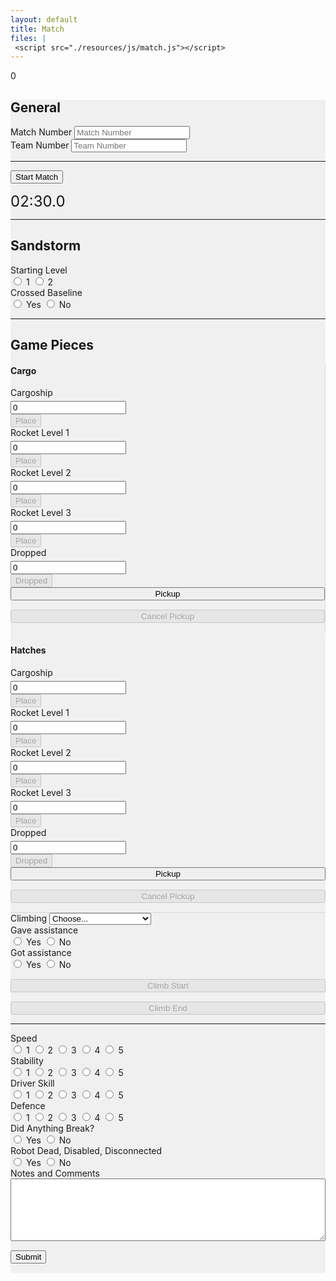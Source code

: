 ```yaml
---
layout: default
title: Match
files: |
 <script src="./resources/js/match.js"></script>
---
```

<div id='spinner'></div>
<div id='status'>0</div>
<div id='page' class="container-fluid" style="background-color: #f0f0f0; margin-bottom: 15px">
    <form>
        <div class="row">
            <div class="col">
                <h2>General</h2>
            </div>
        </div>
        <div class="row">
            <div class="col">
                <label class="mr-sm-2" for="matchNumber">Match Number</label>
                <input id="matchNumber" maxlength="3" onkeypress='return event.charCode >= 48 && event.charCode <= 57'
                    autocomplete="off" type="tel" class="form-control" placeholder="Match Number">
            </div>
            <div class="col">
                <label class="mr-sm-2" for="teamNumber">Team Number</label>
                <input id="teamNumber" maxlength="4" onkeypress='return event.charCode >= 48 && event.charCode <= 57'
                    autocomplete="off" type="tel" class="form-control" placeholder="Team Number">
            </div>
        </div>
        <hr />
        <div class="d-flex flex-row">
            <div style="margin-right: 15px">
                <button type="button" id="startMatch" class="btn btn-primary">Start Match</button>
            </div>
            <div>
                <p style="margin-bottom: 0px"><span style="font-size: 24px;" id="timeMinutes">02</span><span style="font-size: 24px;">:</span><span
                        style="font-size: 24px;" id="timeSeconds">30</span><span style="font-size: 24px;">.</span><span
                        style="font-size: 24px;" id="timeTenths">0</span></p>
            </div>
        </div>
        <hr />
        <div class="row">
            <div class="col-md">
                <h2>Sandstorm</h2>
            </div>
        </div>
        <div class="row">
            <div class="col-6">
                <label class="mr-sm-2" style="display: block" for="startingLevel">Starting Level</label>
                <div id="startingLevel" class="btn-group btn-group-toggle" data-toggle="buttons">
                    <label id="startingLevel1" class="btn btn-secondary">
                        <input type="radio" value="1" name="startingLevel" id="startingLevel1" autocomplete="off">
                        1
                    </label>
                    <label id="startingLevel2" class="btn btn-secondary">
                        <input type="radio" value="2" name="startingLevel" id="startingLevel2" autocomplete="off">
                        2
                    </label>
                </div>
            </div>
            <div class="col-6">
                <label class="mr-sm-2" style="display: block" for="startingLevel">Crossed Baseline</label>
                <div id="crossedBaseline" class="btn-group btn-group-toggle" data-toggle="buttons">
                    <label id="crossedBaselineYes" class="btn btn-secondary">
                        <input type="radio" value="1" name="crossedBaseline" id="crossedBaselineYes" autocomplete="off">
                        Yes
                    </label>
                    <label id="crossedBaselineNo" class="btn btn-secondary">
                        <input type="radio" value="0" name="crossedBaseline" id="crossedBaselineNo" autocomplete="off">
                        No
                    </label>
                </div>
            </div>
        </div>
        <hr />
        <div class="row">
            <div class="col">
                <h2>Game Pieces</h2>
            </div>
        </div>
        <div class="row" style="border-bottom: 1px solid; border-color: rgba(0, 0, 0, 0.1)">
            <div class="col-6" style="border-right: 1px solid; border-color: rgba(0, 0, 0, 0.1)">
                <div class="row">
                    <div class="col-12">
                        <h4>Cargo</h4>
                    </div>
                </div>
                <div class="row">
                    <div class="col-lg-3 col-md-4 col-sm-6 col-6">
                        <div class="row">
                            <div class="col">
                                <label style="margin-bottom: 0px" for="cargoshipCargo">Cargoship</label>
                            </div>
                        </div>
                        <div class="row" style="margin-top:5px">
                            <div class="col">
                                <div class="input-group mb-3">
                                    <input id="cargoshipCargo" maxlength="2" onkeypress='return event.charCode >= 48 && event.charCode <= 57'
                                        autocomplete="off" type="tel" class="form-control" value="0">
                                    <div class="input-group-append">
                                        <button id='cargoshipCargoPlace' class="btn btn-primary" type="button" disabled="true">Place</button>
                                    </div>
                                </div>
                            </div>
                        </div>
                    </div>
                    <div class="col-lg-3 col-md-4 col-sm-6 col-6">
                        <div class="row">
                            <div class="col">
                                <label style="margin-bottom: 0px" for="rocket1Cargo">Rocket Level 1</label>
                            </div>
                        </div>
                        <div class="row" style="margin-top:5px">
                            <div class="col">
                                <div class="input-group mb-3">
                                    <input id="rocket1Cargo" maxlength="2" onkeypress='return event.charCode >= 48 && event.charCode <= 57'
                                        autocomplete="off" type="tel" class="form-control" value="0">
                                    <div class="input-group-append">
                                        <button id='rocket1CargoPlace' class="btn btn-primary" type="button" disabled="true">Place</button>
                                    </div>
                                </div>
                            </div>
                        </div>
                    </div>
                    <div class="col-lg-3 col-md-4 col-sm-6 col-6">
                        <div class="row">
                            <div class="col">
                                <label style="margin-bottom: 0px" for="rocket2Cargo">Rocket Level 2</label>
                            </div>
                        </div>
                        <div class="row" style="margin-top:5px">
                            <div class="col">
                                <div class="input-group mb-3">
                                    <input id="rocket2Cargo" maxlength="2" onkeypress='return event.charCode >= 48 && event.charCode <= 57'
                                        autocomplete="off" type="tel" class="form-control" value="0">
                                    <div class="input-group-append">
                                        <button id='rocket2CargoPlace' class="btn btn-primary" type="button" disabled="true">Place</button>
                                    </div>
                                </div>
                            </div>
                        </div>
                    </div>
                    <div class="col-lg-3 col-md-4 col-sm-6 col-6">
                        <div class="row">
                            <div class="col">
                                <label style="margin-bottom: 0px" for="rocket3Cargo">Rocket Level 3</label>
                            </div>
                        </div>
                        <div class="row" style="margin-top:5px">
                            <div class="col">
                                <div class="input-group mb-3">
                                    <input id="rocket3Cargo" maxlength="2" onkeypress='return event.charCode >= 48 && event.charCode <= 57'
                                        autocomplete="off" type="tel" class="form-control" value="0">
                                    <div class="input-group-append">
                                        <button id='rocket3CargoPlace' class="btn btn-primary" type="button" disabled="true">Place</button>
                                    </div>
                                </div>
                            </div>
                        </div>
                    </div>
                    <div class="col-lg-4 col-md-5 col-sm-7 col-7">
                        <div class="row">
                            <div class="col">
                                <label style="margin-bottom: 0px" for="droppedCargo">Dropped</label>
                            </div>
                        </div>
                        <div class="row" style="margin-top:5px">
                            <div class="col">
                                <div class="input-group mb-3">
                                    <input id="droppedCargo" maxlength="2" onkeypress='return event.charCode >= 48 && event.charCode <= 57'
                                        autocomplete="off" type="tel" class="form-control" value="0">
                                    <div class="input-group-append">
                                        <button id='cargoDropped' class="btn btn-primary" type="button" disabled="true">Dropped</button>
                                    </div>
                                </div>
                            </div>
                        </div>
                    </div>
                </div>
                <div class="row">
                    <div class="col-12">
                        <button id='cargoPickup' class="btn btn-warning" type="button" style="width: 100%; margin-bottom: 15px">Pickup</button>
                    </div>
                </div>
                <div class="row">
                    <div class="col-12">
                        <button id='cancelCargoPickup' class="btn btn-danger" type="button" style="width: 100%; margin-bottom: 15px" disabled="true">Cancel Pickup</button>
                    </div>
                </div>
            </div>
            <div class="col-6">
                <div class="row">
                    <div class="col-12">
                        <h4>Hatches</h4>
                    </div>
                </div>
                <div class="row">
                    <div class="col-lg-3 col-md-4 col-sm-6 col-6">
                        <div class="row">
                            <div class="col">
                                <label style="margin-bottom: 0px" for="cargoshipHatch">Cargoship</label>
                            </div>
                        </div>
                        <div class="row" style="margin-top:5px">
                            <div class="col">
                                <div class="input-group mb-3">
                                    <input id="cargoshipHatch" maxlength="2" onkeypress='return event.charCode >= 48 && event.charCode <= 57'
                                        autocomplete="off" type="tel" class="form-control" value="0">
                                    <div class="input-group-append">
                                        <button id='cargoshipHatchPlace' class="btn btn-primary" type="button" disabled="true">Place</button>
                                    </div>
                                </div>
                            </div>
                        </div>
                    </div>
                    <div class="col-lg-3 col-md-4 col-sm-6 col-6">
                        <div class="row">
                            <div class="col">
                                <label style="margin-bottom: 0px" for="rocket1Hatch">Rocket Level 1</label>
                            </div>
                        </div>
                        <div class="row" style="margin-top:5px">
                            <div class="col">
                                <div class="input-group mb-3">
                                    <input id="rocket1Hatch" maxlength="2" onkeypress='return event.charCode >= 48 && event.charCode <= 57'
                                        autocomplete="off" type="tel" class="form-control" value="0">
                                    <div class="input-group-append">
                                        <button id='rocket1HatchPlace' class="btn btn-primary" type="button" disabled="true">Place</button>
                                    </div>
                                </div>
                            </div>
                        </div>
                    </div>
                    <div class="col-lg-3 col-md-4 col-sm-6 col-6">
                        <div class="row">
                            <div class="col">
                                <label style="margin-bottom: 0px" for="rocket2Hatch">Rocket Level 2</label>
                            </div>
                        </div>
                        <div class="row" style="margin-top:5px">
                            <div class="col">
                                <div class="input-group mb-3">
                                    <input id="rocket2Hatch" maxlength="2" onkeypress='return event.charCode >= 48 && event.charCode <= 57'
                                        autocomplete="off" type="tel" class="form-control" value="0">
                                    <div class="input-group-append">
                                        <button id='rocket2HatchPlace' class="btn btn-primary" type="button" disabled="true">Place</button>
                                    </div>
                                </div>
                            </div>
                        </div>
                    </div>
                    <div class="col-lg-3 col-md-4 col-sm-6 col-6">
                        <div class="row">
                            <div class="col">
                                <label style="margin-bottom: 0px" for="rocket3Hatch">Rocket Level 3</label>
                            </div>
                        </div>
                        <div class="row" style="margin-top:5px">
                            <div class="col">
                                <div class="input-group mb-3">
                                    <input id="rocket3Hatch" maxlength="2" onkeypress='return event.charCode >= 48 && event.charCode <= 57'
                                        autocomplete="off" type="tel" class="form-control" value="0">
                                    <div class="input-group-append">
                                        <button id='rocket3HatchPlace' class="btn btn-primary" type="button" disabled="true">Place</button>
                                    </div>
                                </div>
                            </div>
                        </div>
                    </div>
                    <div class="col-lg-4 col-md-5 col-sm-7 col-7">
                        <div class="row">
                            <div class="col">
                                <label style="margin-bottom: 0px" for="droppedHatch">Dropped</label>
                            </div>
                        </div>
                        <div class="row" style="margin-top:5px">
                            <div class="col">
                                <div class="input-group mb-3">
                                    <input id="droppedHatch" maxlength="2" onkeypress='return event.charCode >= 48 && event.charCode <= 57'
                                        autocomplete="off" type="tel" class="form-control" value="0">
                                    <div class="input-group-append">
                                        <button id='hatchDropped' class="btn btn-primary" type="button" disabled="true">Dropped</button>
                                    </div>
                                </div>
                            </div>
                        </div>
                    </div>
                </div>
                <div class="row">
                    <div class="col-12">
                        <button id='hatchPickup' class="btn btn-warning" type="button" style="width: 100%; margin-bottom: 15px">Pickup</button>
                    </div>
                </div>
                <div class="row">
                    <div class="col-12">
                        <button id='cancelHatchPickup' class="btn btn-danger" type="button" style="width: 100%; margin-bottom: 15px" disabled="true">Cancel Pickup</button>
                    </div>
                </div>
            </div>
        </div>
        <div class="row">
            <div class="col-6">
                <label class="mr-sm-2" for="climbingType">Climbing</label>
                <select class="custom-select mr-sm-2" id="climbingType">
                    <option selected>Choose...</option>
                    <option value="1">Level 1</option>
                    <option value="2">Level 2</option>
                    <option value="3">Level 3</option>
                    <option value="2-3">Level 3 through level 2</option>
                    <option value="0">None</option>
                    <option value="other">Other, describe in notes</option>
                </select>
            </div>
            <div class="col-3">
                <label class="mr-sm-2" style="display: block" for="gaveAssistance">Gave assistance</label>
                <div id="gaveAssistance" class="btn-group btn-group-toggle" data-toggle="buttons">
                    <label id="gaveAssistanceYes" class="btn btn-secondary">
                        <input type="radio" value="1" name="gaveAssistance" id="gaveAssistanceYes" autocomplete="off">
                        Yes
                    </label>
                    <label id="gaveAssistanceNo" class="btn btn-secondary">
                        <input type="radio" value="0" name="gaveAssistance" id="gaveAssistanceNo" autocomplete="off">
                        No
                    </label>
                </div>
            </div>
            <div class="col-3">
                <label class="mr-sm-2" style="display: block" for="gotAssistance">Got assistance</label>
                <div id="gotAssistance" class="btn-group btn-group-toggle" data-toggle="buttons">
                    <label id="gotAssistanceYes" class="btn btn-secondary">
                        <input type="radio" value="1" name="gotAssistance" id="gotAssistanceYes" autocomplete="off">
                        Yes
                    </label>
                    <label id="gotAssistanceNo" class="btn btn-secondary">
                        <input type="radio" value="0" name="gotAssistance" id="gotAssistanceNo" autocomplete="off">
                        No
                    </label>
                </div>
            </div>
        </div>
        <div class="row">
            <div class="col-md-6 col-sm-12">
                <button id='climbStart' class="btn btn-success" type="button" style="width: 100%; margin-top: 15px" disabled="true">Climb
                    Start</button>
            </div>
            <div class="col-md-6 col-sm-12">
                <button id='climbEnd' class="btn btn-danger" type="button" style="width: 100%; margin-top: 15px" disabled="true">Climb
                    End</button>
            </div>
        </div>
        <hr />
        <div class='row'>
            <div class="col-xl-3 col-lg-3 col-md-4 col-sm-4 col-6">
                <label class="mr-sm-2" style="display: block" for="speedRating">Speed</label>
                <div id="speedRating" class="btn-group btn-group-toggle" data-toggle="buttons">
                    <label id="speed1" class="btn btn-secondary">
                        <input type="radio" value="1" name="speedRating" id="speed1" autocomplete="off"> 1
                    </label>
                    <label id="speed2" class="btn btn-secondary">
                        <input type="radio" value="2" name="speedRating" id="speed2" autocomplete="off"> 2
                    </label>
                    <label id="speed3" class="btn btn-secondary">
                        <input type="radio" value="3" name="speedRating" id="speed3" autocomplete="off"> 3
                    </label>
                    <label id="speed4" class="btn btn-secondary">
                        <input type="radio" value="4" name="speedRating" id="speed4" autocomplete="off"> 4
                    </label>
                    <label id="speed5" class="btn btn-secondary">
                        <input type="radio" value="5" name="speedRating" id="speed5" autocomplete="off"> 5
                    </label>
                </div>
            </div>
            <div class="col-xl-3 col-lg-3 col-md-4 col-sm-4 col-6">
                <label class="mr-sm-2" style="display: block" for="stabilityRating">Stability</label>
                <div id="stabilityRating" class="btn-group btn-group-toggle" data-toggle="buttons">
                    <label id="stability1" class="btn btn-secondary">
                        <input type="radio" value="1" name="stabilityRating" id="stability1" autocomplete="off"> 1
                    </label>
                    <label id="stability2" class="btn btn-secondary">
                        <input type="radio" value="2" name="stabilityRating" id="stability2" autocomplete="off"> 2
                    </label>
                    <label id="stability3" class="btn btn-secondary">
                        <input type="radio" value="3" name="stabilityRating" id="stability3" autocomplete="off"> 3
                    </label>
                    <label id="stability4" class="btn btn-secondary">
                        <input type="radio" value="4" name="stabilityRating" id="stability4" autocomplete="off"> 4
                    </label>
                    <label id="stability5" class="btn btn-secondary">
                        <input type="radio" value="5" name="stabilityRating" id="stability5" autocomplete="off"> 5
                    </label>
                </div>
            </div>
            <div class="col-xl-3 col-lg-3 col-md-4 col-sm-4 col-6">
                <label class="mr-sm-2" style="display: block" for="skillRating">Driver Skill</label>
                <div id="skillRating" class="btn-group btn-group-toggle" data-toggle="buttons">
                    <label id="skill1" class="btn btn-secondary">
                        <input type="radio" value="1" name="skillRating" id="skill1" autocomplete="off"> 1
                    </label>
                    <label id="skill2" class="btn btn-secondary">
                        <input type="radio" value="2" name="skillRating" id="skill2" autocomplete="off"> 2
                    </label>
                    <label id="skill3" class="btn btn-secondary">
                        <input type="radio" value="3" name="skillRating" id="skill3" autocomplete="off"> 3
                    </label>
                    <label id="skill4" class="btn btn-secondary">
                        <input type="radio" value="4" name="skillRating" id="skill4" autocomplete="off"> 4
                    </label>
                    <label id="skill5" class="btn btn-secondary">
                        <input type="radio" value="5" name="skillRating" id="skill5" autocomplete="off"> 5
                    </label>
                </div>
            </div>
            <div class="col-xl-3 col-lg-3 col-md-4 col-sm-4 col-6">
                <label class="mr-sm-2" style="display: block" for="defenceRating">Defence</label>
                <div id="defenceRating" class="btn-group btn-group-toggle" data-toggle="buttons">
                    <label id="defence1" class="btn btn-secondary">
                        <input type="radio" value="1" name="defenceRating" id="defence1" autocomplete="off"> 1
                    </label>
                    <label id="defence2" class="btn btn-secondary">
                        <input type="radio" value="2" name="defenceRating" id="defence2" autocomplete="off"> 2
                    </label>
                    <label id="defence3" class="btn btn-secondary">
                        <input type="radio" value="3" name="defenceRating" id="defence3" autocomplete="off"> 3
                    </label>
                    <label id="defence4" class="btn btn-secondary">
                        <input type="radio" value="4" name="defenceRating" id="defence4" autocomplete="off"> 4
                    </label>
                    <label id="defence5" class="btn btn-secondary">
                        <input type="radio" value="5" name="defenceRating" id="defence5" autocomplete="off"> 5
                    </label>
                </div>
            </div>
        </div>
        <div class="row">
            <div class="col">
                <label class="mr-sm-2" style="display: block" for="anythingBreak">Did Anything Break?</label>
                <div id="anythingBreak" class="btn-group btn-group-toggle" data-toggle="buttons">
                    <label id="anythingBreakYes" class="btn btn-secondary">
                        <input type="radio" value="1" name="anythingBreak" id="anythingBreakYes" autocomplete="off">
                        Yes
                    </label>
                    <label id="anythingBreakNo" class="btn btn-secondary">
                        <input type="radio" value="0" name="anythingBreak" id="anythingBreakNo" autocomplete="off"> No
                    </label>
                </div>
            </div>
            <div class="col">
                <label class="mr-sm-2" style="display: block" for="robotDead">Robot Dead, Disabled, Disconnected</label>
                <div id="robotDead" class="btn-group btn-group-toggle" data-toggle="buttons">
                    <label id="robotDeadYes" class="btn btn-secondary">
                        <input type="radio" value="1" name="robotDead" id="robotDeadYes" autocomplete="off"> Yes
                    </label>
                    <label id="robotDeadNo" class="btn btn-secondary">
                        <input type="radio" value="0" name="robotDead" id="robotDeadNo" autocomplete="off"> No
                    </label>
                </div>
            </div>
        </div>
        <div class="row">
            <div class="col">
                <label class="mr-sm-2" style="display: block" for="commentSection">Notes and Comments</label>
                <textarea autocomplete="off" style="width: 100%; height:100px" id="commentSection"></textarea>
            </div>
        </div>
        <button id="Submit" class="btn btn-success" type="button" style="margin-top: 15px; margin-bottom: 15px">Submit</button>
    </form>
</div>